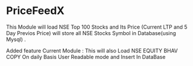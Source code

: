 # PriceFeedX
This Module will  load NSE Top 100 Stocks  and Its Price (Current LTP and 5 Day Previos Price) will store all  NSE Stocks Symbol  in Database(using Mysql)  . 

Added feature
Current Module : This will also Load NSE EQUITY BHAV COPY  On daily Basis  User Readable mode and Insert In DataBase
